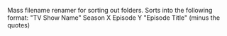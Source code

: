 Mass filename renamer for sorting out folders. Sorts into the following format: "TV Show Name" Season X Episode Y "Episode Title" (minus the quotes)